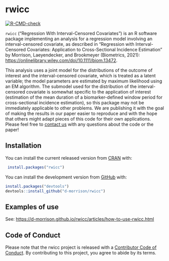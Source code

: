 
<!-- README.md is generated from README.Rmd. Please edit that file -->

# rwicc

<!-- badges: start -->

[![R-CMD-check](https://github.com/d-morrison/rwicc/workflows/R-CMD-check/badge.svg)](https://github.com/d-morrison/rwicc/actions)
<!-- badges: end -->

`rwicc` (“Regression With Interval-Censored Covariates”) is an R
software package implementing an analysis for a regression model
involving an interval-censored covariate, as described in “Regression
with Interval-Censored Covariates: Application to Cross-Sectional
Incidence Estimation” by Morrison, Laeyendecker, and Brookmeyer
(Biometrics, 2021):
<https://onlinelibrary.wiley.com/doi/10.1111/biom.13472>.

This analysis uses a joint model for the distributions of the outcome of
interest and the interval-censored covariate, which is treated as a
latent variable; the model parameters are estimated by maximum
likelihood using an EM algorithm. The submodel used for the distribution
of the interval-censored covariate is somewhat specific to the
application of interest (estimation of the mean duration of a
biomarker-defined window period for cross-sectional incidence
estimation), so this package may not be immediately applicable to other
problems. We are publishing it with the goal of making the results in
our paper easier to reproduce and with the hope that others might adapt
pieces of this code for their own applications. Please feel free to
[contact us](mailto:dmorrison01@ucla.edu) with any questions about the
code or the paper!

## Installation

You can install the current released version from [CRAN](https://cran.r-project.org) with:

``` r
 install.packages("rwicc")
```

You can install the development version from
[GitHub](https://github.com/) with:

``` r
install.packages("devtools")
devtools::install_github("d-morrison/rwicc")
```

## Examples of use

See: <https://d-morrison.github.io/rwicc/articles/how-to-use-rwicc.html>

## Code of Conduct

Please note that the rwicc project is released with a [Contributor Code
of Conduct](https://d-morrison.github.io/rwicc/CODE_OF_CONDUCT.html). By
contributing to this project, you agree to abide by its terms.
